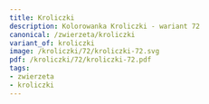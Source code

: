 ```yaml
---
title: Kroliczki
description: Kolorowanka Kroliczki - wariant 72
canonical: /zwierzeta/kroliczki
variant_of: kroliczki
image: /kroliczki/72/kroliczki-72.svg
pdf: /kroliczki/72/kroliczki-72.pdf
tags:
- zwierzeta
- kroliczki
---
```

